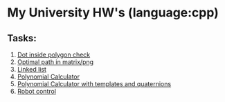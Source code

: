 # My University HW's (language:cpp)
## Tasks:

1.   <a href="https://github.com/artiebears13/Sirius-c-Projects/tree/main/dot_in_figure">Dot inside polygon check</a>
2.  <a href="https://github.com/artiebears13/Sirius-c-Projects/tree/main/optimal_path">Optimal path in matrix/png</a>
3. <a href="https://github.com/artiebears13/Sirius-c-Projects/tree/main/linked-list-medvedev">Linked list</a>
4. <a href="https://github.com/artiebears13/Sirius-c-Projects/tree/main/poly-calc">Polynomial Calculator</a>
5. <a href="https://github.com/artiebears13/Sirius-c-Projects/tree/main/template-poly">Polynomial Calculator with templates and quaternions</a>
6. <a href="https://github.com/artiebears13/Sirius-c-Projects/tree/main/Robot">Robot control</a>